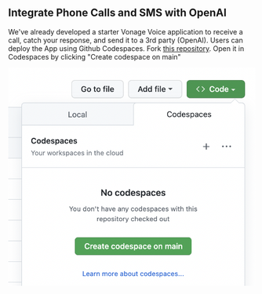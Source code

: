 ## Integrate Phone Calls and SMS with OpenAI

We've already developed a starter Vonage Voice application to receive a call, catch your response, and send it to a 3rd party (OpenAI).
Users can deploy the App using Github Codespaces.
Fork [this repository](https://github.com/Vonage-Community/tutorial-voice-messages-node-openai-integration). Open it in Codespaces by clicking "Create codespace on main"

![Create Codespace interface](codespaces.png)

